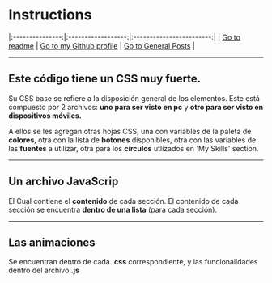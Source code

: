 # Instructions

|:---------------:|:------------------:|:------------------------:|
| [Go to readme](https://github.com/vdrr89/me/blob/master/README.md) | [Go to my Github profile](https://github.com/vdrr89) | [Go to General Posts](https://github.com/vdrr89/posts) |


---


## Este código tiene un **CSS** muy fuerte. 


Su CSS base se refiere a la disposición general de los elementos. 
Este está compuesto por 2 archivos: **uno para ser visto en pc** y **otro para ser visto en dispositivos móviles.**


A ellos se les agregan otras hojas CSS, una con variables de la paleta de **colores**, otra con la lista de **botones** disponibles, otra con las variables de las **fuentes** a utilizar, otra para los **círculos** utlizados en 'My Skills' section.


---


## Un archivo JavaScrip


El Cual contiene el **contenido** de cada sección. 
El contenido de cada sección se encuentra **dentro de una lista** (para cada sección).


---


## Las animaciones


Se encuentran dentro de cada **.css** correspondiente, y las funcionalidades dentro del archivo **.js**
